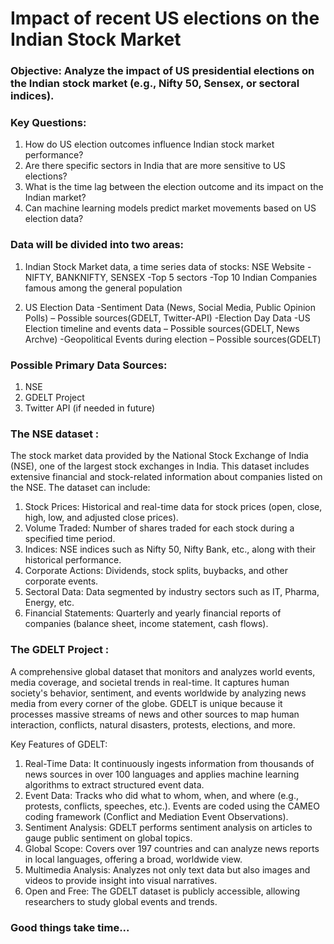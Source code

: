 # Impact of recent US elections on the Indian Stock Market

### Objective: Analyze the impact of US presidential elections on the Indian stock market (e.g., Nifty 50, Sensex, or sectoral indices).

### Key Questions:
1) How do US election outcomes influence Indian stock market performance?
2) Are there specific sectors in India that are more sensitive to US elections?
3) What is the time lag between the election outcome and its impact on the Indian market?
4) Can machine learning models predict market movements based on US election data?

### Data will be divided into two areas:
1) Indian Stock Market data, a time series data of stocks: NSE Website
 	-NIFTY, BANKNIFTY, SENSEX
 	-Top 5 sectors
 	-Top 10 Indian Companies famous among the general population  
 
2) US Election Data
 	-Sentiment Data (News, Social Media, Public Opinion Polls) – Possible sources(GDELT, Twitter-API)
	-Election Day Data
	-US Election timeline and events data – Possible sources(GDELT, News Archve)
	-Geopolitical Events during election – Possible sources(GDELT)

### Possible Primary Data Sources:
1) NSE
2) GDELT Project
3) Twitter API (if needed in future)

### The NSE dataset :
The stock market data provided by the National Stock Exchange of India (NSE), one of the largest stock exchanges in India. This dataset includes extensive financial and stock-related information about companies listed on the NSE. The dataset can include:

1) Stock Prices: Historical and real-time data for stock prices (open, close, high, low, and adjusted close prices).
2) Volume Traded: Number of shares traded for each stock during a specified time period.
3) Indices: NSE indices such as Nifty 50, Nifty Bank, etc., along with their historical performance.
4) Corporate Actions: Dividends, stock splits, buybacks, and other corporate events.
5) Sectoral Data: Data segmented by industry sectors such as IT, Pharma, Energy, etc.
6) Financial Statements: Quarterly and yearly financial reports of companies (balance sheet, income statement, cash flows).

### The GDELT Project :
A comprehensive global dataset that monitors and analyzes world events, media coverage, and societal trends in real-time. It captures human society's behavior, sentiment, and events worldwide by analyzing news media from every corner of the globe. GDELT is unique because it processes massive streams of news and other sources to map human interaction, conflicts, natural disasters, protests, elections, and more.

Key Features of GDELT:
1) Real-Time Data: It continuously ingests information from thousands of news sources in over 100 languages and applies machine learning algorithms to extract structured event data.
2) Event Data: Tracks who did what to whom, when, and where (e.g., protests, conflicts, speeches, etc.). Events are coded using the CAMEO coding framework (Conflict and Mediation Event Observations).
3) Sentiment Analysis: GDELT performs sentiment analysis on articles to gauge public sentiment on global topics.
4) Global Scope: Covers over 197 countries and can analyze news reports in local languages, offering a broad, worldwide view.
5) Multimedia Analysis: Analyzes not only text data but also images and videos to provide insight into visual narratives.
6) Open and Free: The GDELT dataset is publicly accessible, allowing researchers to study global events and trends.

### Good things take time...
